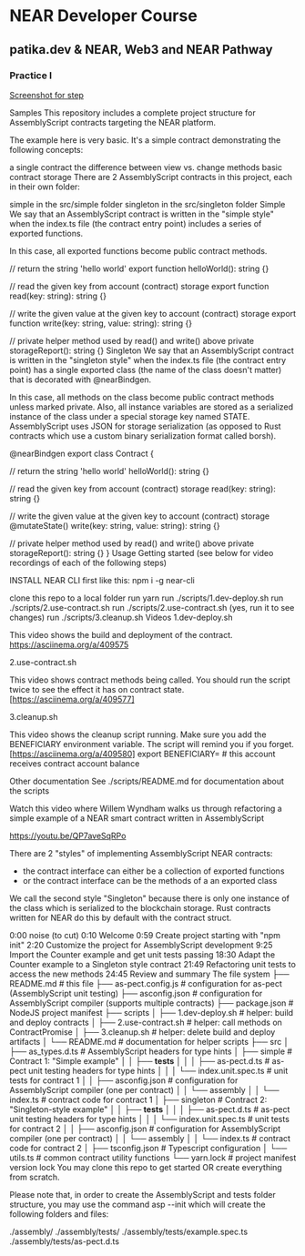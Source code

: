 # NEAR Developer Course 

## patika.dev & NEAR, Web3 and NEAR Pathway 

### Practice I

[Screenshot for step]()

Samples
This repository includes a complete project structure for AssemblyScript contracts targeting the NEAR platform.

The example here is very basic. It's a simple contract demonstrating the following concepts:

a single contract
the difference between view vs. change methods
basic contract storage
There are 2 AssemblyScript contracts in this project, each in their own folder:

simple in the src/simple folder
singleton in the src/singleton folder
Simple
We say that an AssemblyScript contract is written in the "simple style" when the index.ts file (the contract entry point) includes a series of exported functions.

In this case, all exported functions become public contract methods.

// return the string 'hello world'
export function helloWorld(): string {}

// read the given key from account (contract) storage
export function read(key: string): string {}

// write the given value at the given key to account (contract) storage
export function write(key: string, value: string): string {}

// private helper method used by read() and write() above
private storageReport(): string {}
Singleton
We say that an AssemblyScript contract is written in the "singleton style" when the index.ts file (the contract entry point) has a single exported class (the name of the class doesn't matter) that is decorated with @nearBindgen.

In this case, all methods on the class become public contract methods unless marked private. Also, all instance variables are stored as a serialized instance of the class under a special storage key named STATE. AssemblyScript uses JSON for storage serialization (as opposed to Rust contracts which use a custom binary serialization format called borsh).

@nearBindgen
export class Contract {

  // return the string 'hello world'
  helloWorld(): string {}

  // read the given key from account (contract) storage
  read(key: string): string {}

  // write the given value at the given key to account (contract) storage
  @mutateState()
  write(key: string, value: string): string {}

  // private helper method used by read() and write() above
  private storageReport(): string {}
}
Usage
Getting started
(see below for video recordings of each of the following steps)

INSTALL NEAR CLI first like this: npm i -g near-cli

clone this repo to a local folder
run yarn
run ./scripts/1.dev-deploy.sh
run ./scripts/2.use-contract.sh
run ./scripts/2.use-contract.sh (yes, run it to see changes)
run ./scripts/3.cleanup.sh
Videos
1.dev-deploy.sh

This video shows the build and deployment of the contract.
https://asciinema.org/a/409575


2.use-contract.sh

This video shows contract methods being called. You should run the script twice to see the effect it has on contract state.
[https://asciinema.org/a/409577]


3.cleanup.sh

This video shows the cleanup script running. Make sure you add the BENEFICIARY environment variable. The script will remind you if you forget.
[https://asciinema.org/a/409580]
export BENEFICIARY=<your-account-here>   # this account receives contract account balance


Other documentation
See ./scripts/README.md for documentation about the scripts

Watch this video where Willem Wyndham walks us through refactoring a simple example of a NEAR smart contract written in AssemblyScript

https://youtu.be/QP7aveSqRPo

There are 2 "styles" of implementing AssemblyScript NEAR contracts:
- the contract interface can either be a collection of exported functions
- or the contract interface can be the methods of a an exported class

We call the second style "Singleton" because there is only one instance of the class which is serialized to the blockchain storage.  Rust contracts written for NEAR do this by default with the contract struct.

 0:00 noise (to cut)
 0:10 Welcome
 0:59 Create project starting with "npm init"
 2:20 Customize the project for AssemblyScript development
 9:25 Import the Counter example and get unit tests passing
18:30 Adapt the Counter example to a Singleton style contract
21:49 Refactoring unit tests to access the new methods
24:45 Review and summary
The file system
├── README.md                          # this file
├── as-pect.config.js                  # configuration for as-pect (AssemblyScript unit testing)
├── asconfig.json                      # configuration for AssemblyScript compiler (supports multiple contracts)
├── package.json                       # NodeJS project manifest
├── scripts
│   ├── 1.dev-deploy.sh                # helper: build and deploy contracts
│   ├── 2.use-contract.sh              # helper: call methods on ContractPromise
│   ├── 3.cleanup.sh                   # helper: delete build and deploy artifacts
│   └── README.md                      # documentation for helper scripts
├── src
│   ├── as_types.d.ts                  # AssemblyScript headers for type hints
│   ├── simple                         # Contract 1: "Simple example"
│   │   ├── __tests__
│   │   │   ├── as-pect.d.ts           # as-pect unit testing headers for type hints
│   │   │   └── index.unit.spec.ts     # unit tests for contract 1
│   │   ├── asconfig.json              # configuration for AssemblyScript compiler (one per contract)
│   │   └── assembly
│   │       └── index.ts               # contract code for contract 1
│   ├── singleton                      # Contract 2: "Singleton-style example"
│   │   ├── __tests__
│   │   │   ├── as-pect.d.ts           # as-pect unit testing headers for type hints
│   │   │   └── index.unit.spec.ts     # unit tests for contract 2
│   │   ├── asconfig.json              # configuration for AssemblyScript compiler (one per contract)
│   │   └── assembly
│   │       └── index.ts               # contract code for contract 2
│   ├── tsconfig.json                  # Typescript configuration
│   └── utils.ts                       # common contract utility functions
└── yarn.lock                          # project manifest version lock
You may clone this repo to get started OR create everything from scratch.

Please note that, in order to create the AssemblyScript and tests folder structure, you may use the command asp --init which will create the following folders and files:

./assembly/
./assembly/tests/
./assembly/tests/example.spec.ts
./assembly/tests/as-pect.d.ts
